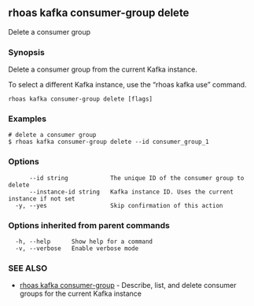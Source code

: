 ## rhoas kafka consumer-group delete

Delete a consumer group

### Synopsis

Delete a consumer group from the current Kafka instance.

To select a different Kafka instance, use the “rhoas kafka use” command.


```
rhoas kafka consumer-group delete [flags]
```

### Examples

```
# delete a consumer group
$ rhoas kafka consumer-group delete --id consumer_group_1

```

### Options

```
      --id string            The unique ID of the consumer group to delete
      --instance-id string   Kafka instance ID. Uses the current instance if not set 
  -y, --yes                  Skip confirmation of this action 
```

### Options inherited from parent commands

```
  -h, --help      Show help for a command
  -v, --verbose   Enable verbose mode
```

### SEE ALSO

* [rhoas kafka consumer-group](rhoas_kafka_consumer-group.md)	 - Describe, list, and delete consumer groups for the current Kafka instance

